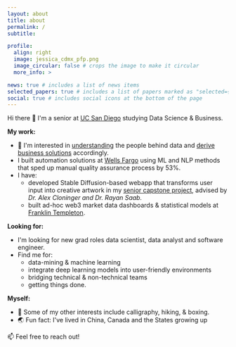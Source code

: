 ```yaml
---
layout: about
title: about
permalink: /
subtitle: 

profile:
  align: right
  image: jessica_cdmx_pfp.png
  image_circular: false # crops the image to make it circular
  more_info: >

news: true # includes a list of news items
selected_papers: true # includes a list of papers marked as "selected={true}"
social: true # includes social icons at the bottom of the page
---
```


Hi there 👋
I'm a senior at [UC San Diego](https://www.hdsi.ucsd.edu/) studying Data Science & Business. 

**My work:**
- 🤩 I'm interested in <ins>understanding</ins> the people behind data and <ins>derive business solutions</ins> accordingly.
- I built automation solutions at [Wells Fargo](https://www.wellsfargo.com/) using ML and NLP methods that sped up manual quality assurance process by 53%.
- I have:
    - developed Stable Diffusion-based webapp that transforms user input into creative artwork in my [senior capstone project](https://dsc180-b11-2.github.io/layout-grounded-optimization/), advised by *Dr. Alex Cloninger and Dr. Rayan Saab.* 
    - built ad-hoc web3 market data dashboards & statistical models at [Franklin Templeton](https://www.franklintempleton.com/).

**Looking for:**
- I'm looking for new grad roles data scientist, data analyst and software engineer.
- Find me for:
    - data-mining & machine learning
    - integrate deep learning models into user-friendly environments
    - bridging technical & non-technical teams
    - getting things done.

**Myself:**
- 💬 Some of my other interests include calligraphy, hiking, & boxing.
- 🌏 Fun fact: I've lived in China, Canada and the States growing up 

📫 Feel free to reach out!



<!-- Write your biography here. Tell the world about yourself. Link to your favorite [subreddit](http://reddit.com). You can put a picture in, too. The code is already in, just name your picture `prof_pic.jpg` and put it in the `img/` folder.

Put your address / P.O. box / other info right below your picture. You can also disable any of these elements by editing `profile` property of the YAML header of your `_pages/about.md`. Edit `_bibliography/papers.bib` and Jekyll will render your [publications page](/al-folio/publications/) automatically.

Link to your social media connections, too. This theme is set up to use [Font Awesome icons](https://fontawesome.com/) and [Academicons](https://jpswalsh.github.io/academicons/), like the ones below. Add your Facebook, Twitter, LinkedIn, Google Scholar, or just disable all of them. -->
